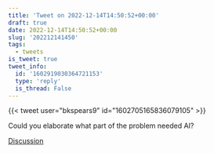 ```yaml
---
title: 'Tweet on 2022-12-14T14:50:52+00:00'
draft: true
date: 2022-12-14T14:50:52+00:00
slug: '202212141450'
tags:
  - tweets
is_tweet: true
tweet_info:
  id: '1602919030364721153'
  type: 'reply'
  is_thread: False
---
```




{{< tweet user="bkspears9" id="1602705165836079105" >}}

Could you elaborate what part of the problem needed AI?

[Discussion](https://x.com/sytelus/status/1602919030364721153)
